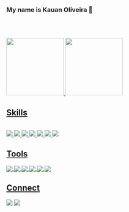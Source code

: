 ### My name is Kauan Oliveira 👋
<br><br>
<div>
  <a href="https://github.com/KauanOliveira1">
  <img height="150em" src="https://github-readme-stats.vercel.app/api?username=KauanOliveira1&show_icons=true&theme=dracula&include_all_commits=true&count_private=true"/>
  <img height="150em" src="https://github-readme-stats.vercel.app/api/top-langs/?username=KauanOliveira1&layout=compact&langs_count=7&theme=dracula"/>
</div>

<h2>Skills</h2>
<div style="display: inline_block"><br>
  <img align"center" src="https://img.shields.io/badge/CSS3-1572B6?style=for-the-badge&logo=css3&logoColor=white">
  <img align"center" src="https://img.shields.io/badge/HTML5-E34F26?style=for-the-badge&logo=html5&logoColor=white">
  <img align"center" src="https://img.shields.io/badge/Bootstrap-563D7C?style=for-the-badge&logo=bootstrap&logoColor=white">
  <img align"center" src="https://img.shields.io/badge/JavaScript-F7DF1E?style=for-the-badge&logo=javascript&logoColor=black">
  <img align"center" src="https://img.shields.io/badge/React-20232A?style=for-the-badge&logo=react&logoColor=61DAFB">
  <img align"center" src="https://img.shields.io/badge/Java-ED8B00?style=for-the-badge&logo=java&logoColor=white">
  <img align"center" src="https://img.shields.io/badge/PostgreSQL-316192?style=for-the-badge&logo=postgresql&logoColor=white">
</div>

<h2>Tools</h2>
<div>
  <img align="center" src="https://img.shields.io/badge/Visual_Studio_Code-0078D4?style=for-the-badge&logo=visual%20studio%20code&logoColor=white">
  <img align="center" src="https://img.shields.io/badge/Spring-6DB33F?style=for-the-badge&logo=spring&logoColor=white">
  <img align="center" src="https://img.shields.io/badge/Eclipse-FE7A16.svg?style=for-the-badge&logo=Eclipse&logoColor=white">
  <img align="center" src="https://img.shields.io/badge/GitHub-100000?style=for-the-badge&logo=github&logoColor=white">
  <img align="center" src="https://img.shields.io/badge/GIT-E44C30?style=for-the-badge&logo=git&logoColor=white">
  <img align="center" src="https://img.shields.io/badge/Linux-FCC624?style=for-the-badge&logo=linux&logoColor=black">
</div>

###

<h2>Connect</h2>
<div>
  <a href = "mailto:oliveirakauan7@gmail.com"><img src="https://img.shields.io/badge/-Gmail-%23333?style=for-the-badge&logo=gmail&logoColor=white" target="_blank"></a>
  <a href="https://www.linkedin.com/in/kauan-oliveira-004732240/" target="_blank"><img src="https://img.shields.io/badge/-LinkedIn-%230077B5?style=for-the-badge&logo=linkedin&logoColor=white" target="_blank"></a>  
</div>
